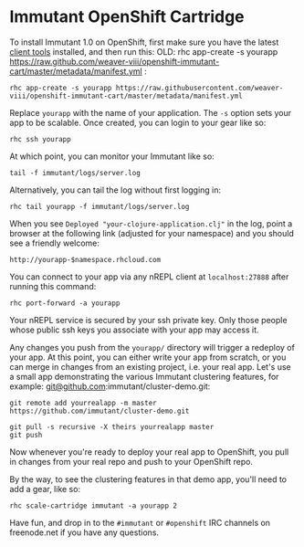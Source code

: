 Immutant OpenShift Cartridge
============================

To install Immutant 1.0 on OpenShift, first make sure you have the
latest [client tools](https://www.openshift.com/get-started#cli)
installed, and then run this: OLD: rhc app-create -s yourapp https://raw.github.com/weaver-viii/openshift-immutant-cart/master/metadata/manifest.yml :

    rhc app-create -s yourapp https://raw.githubusercontent.com/weaver-viii/openshift-immutant-cart/master/metadata/manifest.yml
Replace `yourapp` with the name of your application. The `-s` option
sets your app to be scalable. Once created, you can login to your gear
like so:

    rhc ssh yourapp

At which point, you can monitor your Immutant like so:

    tail -f immutant/logs/server.log

Alternatively, you can tail the log without first logging in:

    rhc tail yourapp -f immutant/logs/server.log

When you see `Deployed "your-clojure-application.clj"` in the log,
point a browser at the following link (adjusted for your namespace)
and you should see a friendly welcome:

    http://yourapp-$namespace.rhcloud.com

You can connect to your app via any nREPL client at `localhost:27888`
after running this command:

    rhc port-forward -a yourapp

Your nREPL service is secured by your ssh private key. Only those
people whose public ssh keys you associate with your app may access
it. 

Any changes you push from the `yourapp/` directory will trigger a
redeploy of your app. At this point, you can either write your app
from scratch, or you can merge in changes from an existing project,
i.e. your real app. Let's use a small app demonstrating the various
Immutant clustering features, for example: git@github.com:immutant/cluster-demo.git:

    git remote add yourrealapp -m master https://github.com/immutant/cluster-demo.git

    git pull -s recursive -X theirs yourrealapp master
    git push

Now whenever you're ready to deploy your real app to OpenShift, you
pull in changes from your real repo and push to your OpenShift repo.

By the way, to see the clustering features in that demo app, you'll
need to add a gear, like so:

    rhc scale-cartridge immutant -a yourapp 2

Have fun, and drop in to the `#immutant` or `#openshift` IRC channels
on freenode.net if you have any questions.
